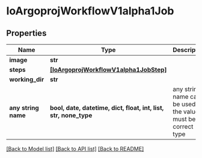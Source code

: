 # IoArgoprojWorkflowV1alpha1Job


## Properties
Name | Type | Description | Notes
------------ | ------------- | ------------- | -------------
**image** | **str** |  | 
**steps** | [**[IoArgoprojWorkflowV1alpha1JobStep]**](IoArgoprojWorkflowV1alpha1JobStep.md) |  | 
**working_dir** | **str** |  | [optional] 
**any string name** | **bool, date, datetime, dict, float, int, list, str, none_type** | any string name can be used but the value must be the correct type | [optional]

[[Back to Model list]](../README.md#documentation-for-models) [[Back to API list]](../README.md#documentation-for-api-endpoints) [[Back to README]](../README.md)


